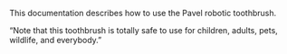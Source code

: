 This documentation describes how to use the Pavel robotic
toothbrush.

“Note that this toothbrush is totally safe to use for children, adults, pets, wildlife, and everybody.”

